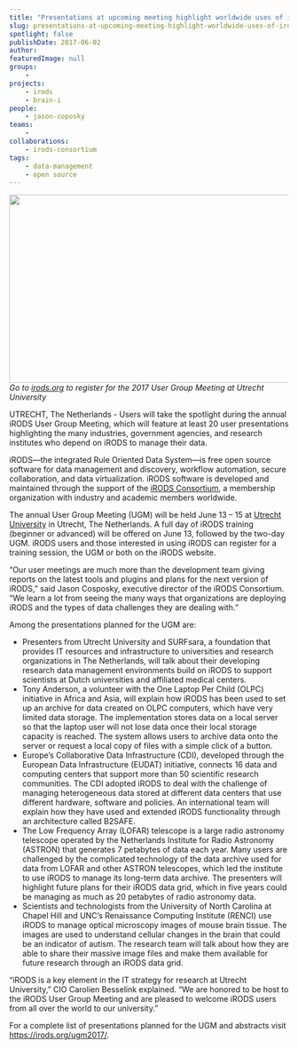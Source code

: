 ```yaml
---
title: "Presentations at upcoming meeting highlight worldwide uses of iRODS"
slug: presentations-at-upcoming-meeting-highlight-worldwide-uses-of-irods
spotlight: false
publishDate: 2017-06-02
author: 
featuredImage: null
groups:
    - 
projects:
    - irods
    - brain-i
people:
    - jason-coposky
teams: 
    - 
collaborations:
    - irods-consortium
tags:
    - data-management
    - open source
---
```

<em><a href="http://renci.org/wp-content/uploads/2017/03/iRODS-UGM-2.jpg"><img class="aligncenter wp-image-16263 size-large" src="http://renci.org/wp-content/uploads/2017/03/iRODS-UGM-2-1024x542.jpg" alt="" width="640" height="339" /></a>Go to </em><a href="https://irods.org/"><em>irods.org</em></a><em> to register for the 2017 User Group Meeting at Utrecht University</em>

UTRECHT, The Netherlands - Users will take the spotlight during the annual iRODS User Group Meeting, which will feature at least 20 user presentations highlighting the many industries, government agencies, and research institutes who depend on iRODS to manage their data.

iRODS—the integrated Rule Oriented Data System—is free open source software for data management and discovery, workflow automation, secure collaboration, and data virtualization. iRODS software is developed and maintained through the support of the <a href="https://irods.org/about/">iRODS Consortium</a>, a membership organization with industry and academic members worldwide.<!--more-->

The annual User Group Meeting (UGM) will be held June 13 – 15 at <a href="https://www.uu.nl/en">Utrecht University</a> in Utrecht, The Netherlands. A full day of iRODS training (beginner or advanced) will be offered on June 13, followed by the two-day UGM. iRODS users and those interested in using iRODS can register for a training session, the UGM or both on the iRODS website.

“Our user meetings are much more than the development team giving reports on the latest tools and plugins and plans for the next version of iRODS,” said Jason Cosposky, executive director of the iRODS Consortium. “We learn a lot from seeing the many ways that organizations are deploying iRODS and the types of data challenges they are dealing with.”

Among the presentations planned for the UGM are:
<ul>
 	<li>Presenters from Utrecht University and SURFsara, a foundation that provides IT resources and infrastructure to universities and research organizations in The Netherlands, will talk about their developing research data management environments build on iRODS to support scientists at Dutch universities and affiliated medical centers.</li>
 	<li>Tony Anderson, a volunteer with the One Laptop Per Child (OLPC) initiative in Africa and Asia, will explain how iRODS has been used to set up an archive for data created on OLPC computers, which have very limited data storage. The implementation stores data on a local server so that the laptop user will not lose data once their local storage capacity is reached. The system allows users to archive data onto the server or request a local copy of files with a simple click of a button.</li>
 	<li>Europe’s Collaborative Data Infrastructure (CDI), developed through the European Data Infrastructure (EUDAT) initiative, connects 16 data and computing centers that support more than 50 scientific research communities. The CDI adopted iRODS to deal with the challenge of managing heterogeneous data stored at different data centers that use different hardware, software and policies. An international team will explain how they have used and extended iRODS functionality through an architecture called B2SAFE.</li>
 	<li>The Low Frequency Array (LOFAR) telescope is a large radio astronomy telescope operated by the Netherlands Institute for Radio Astronomy (ASTRON) that generates 7 petabytes of data each year. Many users are challenged by the complicated technology of the data archive used for data from LOFAR and other ASTRON telescopes, which led the institute to use iRODS to manage its long-term data archive. The presenters will highlight future plans for their iRODS data grid, which in five years could be managing as much as 20 petabytes of radio astronomy data.</li>
 	<li>Scientists and technologists from the University of North Carolina at Chapel Hill and UNC’s Renaissance Computing Institute (RENCI) use iRODS to manage optical microscopy images of mouse brain tissue. The images are used to understand cellular changes in the brain that could be an indicator of autism. The research team will talk about how they are able to share their massive image files and make them available for future research through an iRODS data grid.</li>
</ul>
“iRODS is a key element in the IT strategy for research at Utrecht University,” CIO Carolien Besselink explained. “We are honored to be host to the iRODS User Group Meeting and are pleased to welcome iRODS users from all over the world to our university.”

For a complete list of presentations planned for the UGM and abstracts visit <a href="https://irods.org/ugm2017/">https://irods.org/ugm2017/</a>.
